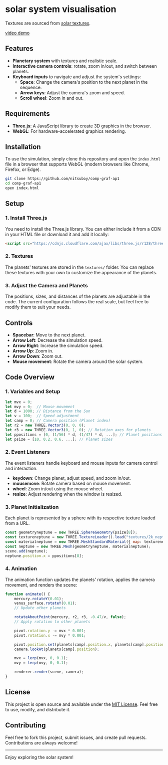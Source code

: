 
# solar system visualisation

Textures are sourced from [solar textures](https://www.solarsystemscope.com/textures/).

[video demo](https://youtu.be/U06YCZSvYx0)

## Features
- **Planetary system** with textures and realistic scale.
- **Interactive camera controls**: rotate, zoom in/out, and switch between planets.
- **Keyboard inputs** to navigate and adjust the system's settings:
  - **Space**: Change the camera's position to the next planet in the sequence.
  - **Arrow keys**: Adjust the camera's zoom and speed.
  - **Scroll wheel**: Zoom in and out.
  
## Requirements
- **Three.js**: A JavaScript library to create 3D graphics in the browser.
- **WebGL**: For hardware-accelerated graphics rendering.

## Installation
To use the simulation, simply clone this repository and open the `index.html` file in a browser that supports WebGL (modern browsers like Chrome, Firefox, or Edge).

```bash
git clone https://github.com/nitsuboy/comp-graf-ap1
cd comp-graf-ap1
open index.html
```

## Setup

### 1. Install Three.js
You need to install the Three.js library. You can either include it from a CDN in your HTML file or download it and add it locally:

```html
<script src="https://cdnjs.cloudflare.com/ajax/libs/three.js/r128/three.min.js"></script>
```

### 2. Textures
The planets' textures are stored in the `textures/` folder. You can replace these textures with your own to customize the appearance of the planets.

### 3. Adjust the Camera and Planets
The positions, sizes, and distances of the planets are adjustable in the code. The current configuration follows the real scale, but feel free to modify them to suit your needs.

## Controls
- **Spacebar**: Move to the next planet.
- **Arrow Left**: Decrease the simulation speed.
- **Arrow Right**: Increase the simulation speed.
- **Arrow Up**: Zoom in.
- **Arrow Down**: Zoom out.
- **Mouse movement**: Rotate the camera around the solar system.

## Code Overview

### 1. Variables and Setup
```javascript
let mvx = 0;
let mvy = 0;  // Mouse movement
let d = 1000; // Distance from the Sun
let v = 100;  // Speed adjustment
let camp = 0; // Camera position (Planet index)
let r2 = new THREE.Vector3(0, 0, 0);
let r3 = new THREE.Vector3(0, 1, 0); // Rotation axes for planets
let ppositions = [0, (1/56) * d, (1/47) * d, ...]; // Planet positions
let psize = [10, 0.2, 0.6, ...]; // Planet sizes
```

### 2. Event Listeners
The event listeners handle keyboard and mouse inputs for camera control and interaction.

- **keydown**: Change planet, adjust speed, and zoom in/out.
- **mousemove**: Rotate camera based on mouse movement.
- **wheel**: Zoom in/out using the mouse wheel.
- **resize**: Adjust rendering when the window is resized.

### 3. Planet Initialization
Each planet is represented by a sphere with its respective texture loaded from a URL.

```javascript
const geometryneptune = new THREE.SphereGeometry(psize[8]);
const textureneptune = new THREE.TextureLoader().load("textures/2k_neptune.jpg");
const materialneptune = new THREE.MeshStandardMaterial({ map: textureneptune });
const neptune = new THREE.Mesh(geometryneptune, materialneptune);
scene.add(neptune);
neptune.position.x = ppositions[8];
```

### 4. Animation
The animation function updates the planets' rotation, applies the camera movement, and renders the scene:

```javascript
function animate() {
    mercury.rotateY(0.01);
    venus_surface.rotateY(0.01);
    // Update other planets

    rotateAboutPoint(mercury, r2, r3, -0.47/v, false);
    // Apply rotation to other planets

    pivot.rotation.y -= mvx * 0.001;
    pivot.rotation.x -= mvy * 0.001;

    pivot.position.set(planets[camp].position.x, planets[camp].position.y, planets[camp].position.z);
    camera.lookAt(planets[camp].position);

    mvx = lerp(mvx, 0, 0.1);
    mvy = lerp(mvy, 0, 0.1);

    renderer.render(scene, camera);
}
```

## License
This project is open source and available under the [MIT License](LICENSE). Feel free to use, modify, and distribute it.

## Contributing
Feel free to fork this project, submit issues, and create pull requests. Contributions are always welcome!

---

Enjoy exploring the solar system!
